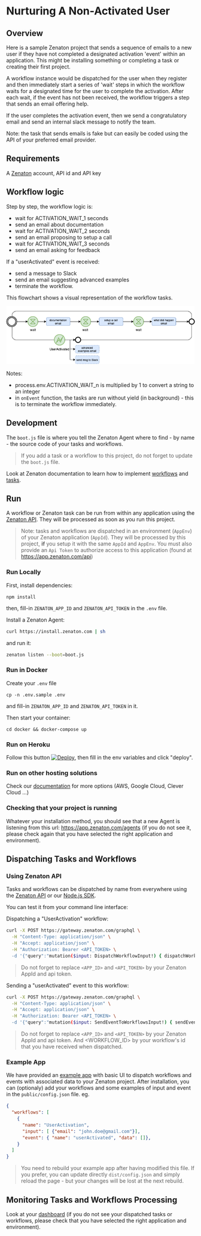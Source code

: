 # Nurturing A Non-Activated User 

## Overview
Here is a sample Zenaton project that sends a sequence of emails to a new user if they have not completed a designated activation 'event' within an application.  This might be installing something or completing a task or creating their first project. 

A workflow instance would be dispatched for the user when they register and then immediately start a series of 'wait' steps in which the workflow waits for a designated time for the user to complete the activation.  After each wait, if the event has not been received, the workflow triggers a step that sends an email offering help. 

If the user completes the activation event, then we send a congratulatory email and send an internal slack message to notify the team.  

Note: the task that sends emails is fake but can easily be coded using the API of your preferred email provider.

## Requirements
A [Zenaton](https://www.zenaton.com/) account, API id and API key

## Workflow logic

Step by step, the workflow logic is:

- wait for ACTIVATION_WAIT_1 seconds
- send an email about documentation
- wait for ACTIVATION_WAIT_2 seconds
- send an email proposing to setup a call
- wait for ACTIVATION_WAIT_3 seconds
- send an email asking for feedback

If a "userActivated" event is received:
- send a message to Slack
- send an email suggesting advanced examples
- terminate the workflow.

This flowchart shows a visual representation of the workflow tasks.

![Workflow chart](/doc/images/user-activation.png)

Notes:
- process.env.ACTIVATION_WAIT_n is multiplied by 1 to convert a string to an integer
- in `onEvent` function, the tasks are run without yield (in background) - this is to terminate the workflow immediately. 

## Development

The `boot.js` file is where you tell the Zenaton Agent where to find - by name - the source code of your tasks and workflows.

> If you add a task or a workflow to this project, do not forget to update the `boot.js` file.

Look at Zenaton documentation to learn how to implement [workflows](https://docs.zenaton.com/workflows/implementation/) and [tasks](https://docs.zenaton.com/tasks/implementation/).

## Run 

A workflow or Zenaton task can be run from within any application using the [Zenaton API](https://docs.zenaton.com/client/graphql-api/). They will be processed as soon as you run this project.

> Note: tasks and workflows are dispatched in an environment (`AppEnv`) of your Zenaton application (`AppId`). They will be processed by this project, **if** you setup it with the same `AppId` and `AppEnv`. You must also provide an `Api Token` to authorize access to this application (found at https://app.zenaton.com/api)

### Run Locally
First, install dependencies:
```
npm install
```
then, fill-in `ZENATON_APP_ID` and `ZENATON_API_TOKEN` in the `.env` file.

Install a Zenaton Agent:
````sh
curl https://install.zenaton.com | sh
````
and run it:
````sh
zenaton listen --boot=boot.js
````

### Run in Docker

Create your `.env` file
```
cp -n .env.sample .env
```
and fill-in `ZENATON_APP_ID` and `ZENATON_API_TOKEN` in it.

Then start your container:
```
cd docker && docker-compose up
```

### Run on Heroku

Follow this button [![Deploy](https://www.herokucdn.com/deploy/button.svg)](https://heroku.com/deploy), then fill in the env variables and click "deploy".

### Run on other hosting solutions

Check our [documentation](https://docs.zenaton.com/going-to-production/) for more options (AWS, Google Cloud, Clever Cloud ...)

### Checking that your project is running
Whatever your installation method, you should see that a new Agent is listening from this url: https://app.zenaton.com/agents (if you do not see it, please check again that you have selected the right application and environment).

## Dispatching Tasks and Workflows

### Using Zenaton API 
Tasks and workflows can be dispatched by name from everywhere using the [Zenaton API](https://docs.zenaton.com/client/graphql-api/) or our [Node.js SDK](https://github.com/zenaton/zenaton-node).

You can test it from your command line interface:

Dispatching a "UserActivation" workflow: 

````bash
curl -X POST https://gateway.zenaton.com/graphql \
  -H "Content-Type: application/json" \
  -H "Accept: application/json" \
  -H "Authorization: Bearer <API_TOKEN> \
  -d '{"query":"mutation($input: DispatchWorkflowInput!) { dispatchWorkflow(input: $input) { id } }","variables":{"input":{"appId":"<APP_ID>","environment":"dev","name":"UserActivation","input":"[{\"email\":\"foo@example.com\"}]"}}}'
````

> Do not forget to replace `<APP_ID>` and `<API_TOKEN>` by your Zenaton AppId and api token. 

Sending a "userActivated" event to this workflow: 
````bash
curl -X POST https://gateway.zenaton.com/graphql \
  -H "Content-Type: application/json" \
  -H "Accept: application/json" \
  -H "Authorization: Bearer <API_TOKEN> \
  -d '{"query":"mutation($input: SendEventToWorkflowsInput!) { sendEventToWorkflows(input: $input) { status } }","variables":{"input":{"appId":"<APP_ID>","environment":"dev","name":"userActivated","data":"[]","selector":{"id":"<WORKFLOW_ID>"}}}}'
````

> Do not forget to replace `<APP_ID>` and `<API_TOKEN>` by your Zenaton AppId and api token. And <WORKFLOW_ID> by your workflow's id that you have received when dispatched.

### Example App 

We have provided an [example app](https://github.com/zenaton/nodejs-example-app) with basic UI to dispatch workflows and events with associated data to your Zenaton project. After installation, you can (optionaly) add your workflows and some examples of input and event in the `public/config.json` file. eg.
````json
{
  "workflows": [
    {
      "name": "UserActivation",
      "input": [ {"email": "john.doe@gmail.com"}],
      "event": { "name": "userActivated", "data": []},
    }
  ]
} 
````
> You need to rebuild your example app after having modified this file. If you prefer, you can update directly `dist/config.json` and simply reload the page - but your changes will be lost at the next rebuild.

## Monitoring Tasks and Workflows Processing

Look at your [dashboard](https://app.zenaton.com/workflows/) (if you do not see your dispatched tasks or workflows, please check that you have selected the right application and environment).
